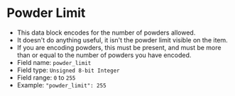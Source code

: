 # Powder Limit
- This data block encodes for the number of powders allowed.
- It doesn't do anything useful, it isn't  the powder limit visible on the item.
- If you are encoding powders, this must be present, and must be more than or equal to the number of powders you have encoded.
- Field name: `powder_limit`
- Field type: `Unsigned 8-bit Integer`
- Field range: `0` to `255`
- Example: `"powder_limit": 255`